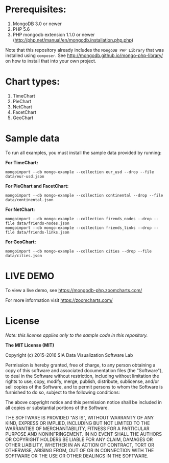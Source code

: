 # Prerequisites:

1. MongoDB 3.0 or newer
2. PHP 5.6
3. PHP mongodb extension 1.1.0 or newer (http://php.net/manual/en/mongodb.installation.php.php)

Note that this repository already includes the `MongoDB PHP Library`
that was installed using `composer`. See <http://mongodb.github.io/mongo-php-library/>
on how to install that into your own project.

# Chart types:

1. TimeChart
2. PieChart
3. NetChart
4. FacetChart
5. GeoChart

# Sample data

To run all examples, you must install the sample data provided by running:

**For TimeChart:**

    mongoimport --db mongo-example --collection eur_usd --drop --file data/eur-usd.json

**For PieChart and FacetChart:**

    mongoimport --db mongo-example --collection continental --drop --file data/continental.json

**For NetChart:**

    mongoimport --db mongo-example --collection firends_nodes --drop --file data/friends-nodes.json
    mongoimport --db mongo-example --collection friends_links --drop --file data/friends-links.json

**For GeoChart:**

    mongoimport --db mongo-example --collection cities --drop --file data/cities.json

# LIVE DEMO

To view a live demo, see <https://mongodb-php.zoomcharts.com/>

For more information visit <https://zoomcharts.com/>

# License

*Note: this license applies only to the sample code in this repository.*

**The MIT License (MIT)**

Copyright (c) 2015-2016 SIA Data Visualization Software Lab

Permission is hereby granted, free of charge, to any person obtaining a copy of this software 
and associated documentation files (the "Software"), to deal in the Software without restriction,
including without limitation the rights to use, copy, modify, merge, publish, distribute,
sublicense, and/or sell copies of the Software, and to permit persons to whom the Software is
furnished to do so, subject to the following conditions:

The above copyright notice and this permission notice shall be included in all copies or 
substantial portions of the Software.

THE SOFTWARE IS PROVIDED "AS IS", WITHOUT WARRANTY OF ANY KIND, EXPRESS OR IMPLIED, INCLUDING 
BUT NOT LIMITED TO THE WARRANTIES OF MERCHANTABILITY, FITNESS FOR A PARTICULAR PURPOSE AND 
NONINFRINGEMENT. IN NO EVENT SHALL THE AUTHORS OR COPYRIGHT HOLDERS BE LIABLE FOR ANY CLAIM, 
DAMAGES OR OTHER LIABILITY, WHETHER IN AN ACTION OF CONTRACT, TORT OR OTHERWISE, ARISING FROM, 
OUT OF OR IN CONNECTION WITH THE SOFTWARE OR THE USE OR OTHER DEALINGS IN THE SOFTWARE.
